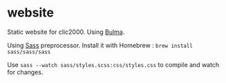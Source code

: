 # website

Static website for clic2000. Using [Bulma](https://bulma.io).

Using [Sass](https://sass-lang.com/) preprocessor. Install it with Homebrew : ```brew install sass/sass/sass```

Use ``sass --watch sass/styles.scss:css/styles.css`` to compile and watch for changes.

